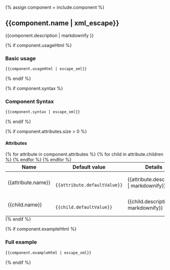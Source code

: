 {% assign component = include.component %}

## {{component.name | xml_escape}}

{{component.description | markdownify }}

{% if component.usageHtml %}
### Basic usage
```html
{{component.usageHtml | escape_xml}}
```
{% endif %}

{% if component.syntax %}
### Component Syntax
```html
{{component.syntax | escape_xml}}
```
{% endif %}

{% if component.attributes.size > 0 %}
#### Attributes
<table class="table" style="margin:0;">
  <thead>
    <tr>
      <th>Name</th>
      <th>Default value</th>
      <th>Details</th>
    </tr>
  </thead>
  <tbody>
  {% for attribute in component.attributes %}
  <tr>
    <td>{{attribute.name}}</td>
    <td class="highlight">
      <code class="language-html" data-lang="html">
      {{attribute.defaultValue}}
      </code>
    </td>
    <td>{{attribute.description | markdownify}}</td>
  </tr>
    {% for child in attribute.children %}
      <tr>
        <td class="attribute-child">{{child.name}}</td>
        <td class="highlight">
          <code class="language-html" data-lang="html">
          {{child.defaultValue}}
          </code>
        </td>
        <td>{{child.description | markdownify}}</td>
      </tr>
    {% endfor %}
  {% endfor %}
</table>
{% endif %}

{% if component.exampleHtml %}
### Full example
```html
{{component.exampleHtml | escape_xml}}
```
{% endif %}

